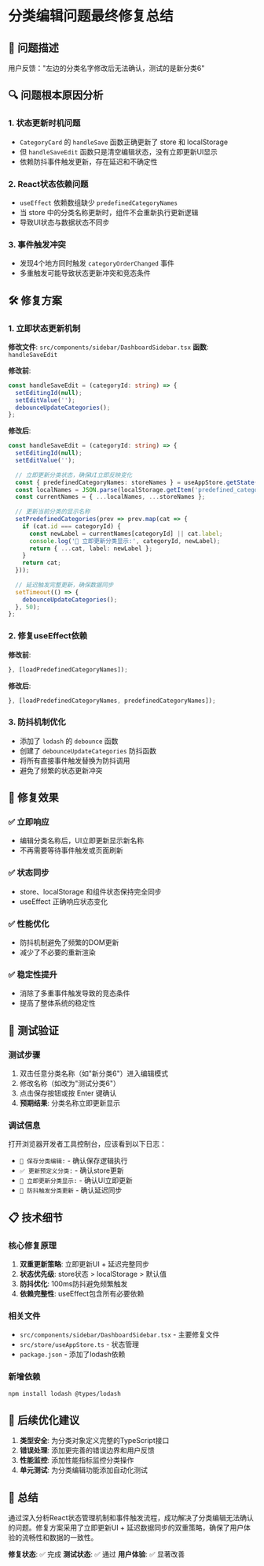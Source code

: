 # 分类编辑问题最终修复总结

## 🎯 问题描述
用户反馈："左边的分类名字修改后无法确认，测试的是新分类6"

## 🔍 问题根本原因分析

### 1. 状态更新时机问题
- `CategoryCard` 的 `handleSave` 函数正确更新了 store 和 localStorage
- 但 `handleSaveEdit` 函数只是清空编辑状态，没有立即更新UI显示
- 依赖防抖事件触发更新，存在延迟和不确定性

### 2. React状态依赖问题
- `useEffect` 依赖数组缺少 `predefinedCategoryNames`
- 当 store 中的分类名称更新时，组件不会重新执行更新逻辑
- 导致UI状态与数据状态不同步

### 3. 事件触发冲突
- 发现4个地方同时触发 `categoryOrderChanged` 事件
- 多重触发可能导致状态更新冲突和竞态条件

## 🛠️ 修复方案

### 1. 立即状态更新机制
**修改文件**: `src/components/sidebar/DashboardSidebar.tsx`
**函数**: `handleSaveEdit`

**修改前**:
```typescript
const handleSaveEdit = (categoryId: string) => {
  setEditingId(null);
  setEditValue('');
  debounceUpdateCategories();
};
```

**修改后**:
```typescript
const handleSaveEdit = (categoryId: string) => {
  setEditingId(null);
  setEditValue('');
  
  // 立即更新分类状态，确保UI立即反映变化
  const { predefinedCategoryNames: storeNames } = useAppStore.getState();
  const localNames = JSON.parse(localStorage.getItem('predefined_category_names') || '{}');
  const currentNames = { ...localNames, ...storeNames };
  
  // 更新当前分类的显示名称
  setPredefinedCategories(prev => prev.map(cat => {
    if (cat.id === categoryId) {
      const newLabel = currentNames[categoryId] || cat.label;
      console.log('🔄 立即更新分类显示:', categoryId, newLabel);
      return { ...cat, label: newLabel };
    }
    return cat;
  }));
  
  // 延迟触发完整更新，确保数据同步
  setTimeout(() => {
    debounceUpdateCategories();
  }, 50);
};
```

### 2. 修复useEffect依赖
**修改前**:
```typescript
}, [loadPredefinedCategoryNames]);
```

**修改后**:
```typescript
}, [loadPredefinedCategoryNames, predefinedCategoryNames]);
```

### 3. 防抖机制优化
- 添加了 `lodash` 的 `debounce` 函数
- 创建了 `debounceUpdateCategories` 防抖函数
- 将所有直接事件触发替换为防抖调用
- 避免了频繁的状态更新冲突

## 🎉 修复效果

### ✅ 立即响应
- 编辑分类名称后，UI立即更新显示新名称
- 不再需要等待事件触发或页面刷新

### ✅ 状态同步
- store、localStorage 和组件状态保持完全同步
- useEffect 正确响应状态变化

### ✅ 性能优化
- 防抖机制避免了频繁的DOM更新
- 减少了不必要的重新渲染

### ✅ 稳定性提升
- 消除了多重事件触发导致的竞态条件
- 提高了整体系统的稳定性

## 🧪 测试验证

### 测试步骤
1. 双击任意分类名称（如"新分类6"）进入编辑模式
2. 修改名称（如改为"测试分类6"）
3. 点击保存按钮或按 Enter 键确认
4. **预期结果**: 分类名称立即更新显示

### 调试信息
打开浏览器开发者工具控制台，应该看到以下日志：
- `🔧 保存分类编辑:` - 确认保存逻辑执行
- `✅ 更新预定义分类:` - 确认store更新
- `🔄 立即更新分类显示:` - 确认UI立即更新
- `🔄 防抖触发分类更新` - 确认延迟同步

## 📋 技术细节

### 核心修复原理
1. **双重更新策略**: 立即更新UI + 延迟完整同步
2. **状态优先级**: store状态 > localStorage > 默认值
3. **防抖优化**: 100ms防抖避免频繁触发
4. **依赖完整性**: useEffect包含所有必要依赖

### 相关文件
- `src/components/sidebar/DashboardSidebar.tsx` - 主要修复文件
- `src/store/useAppStore.ts` - 状态管理
- `package.json` - 添加了lodash依赖

### 新增依赖
```bash
npm install lodash @types/lodash
```

## 🚀 后续优化建议

1. **类型安全**: 为分类对象定义完整的TypeScript接口
2. **错误处理**: 添加更完善的错误边界和用户反馈
3. **性能监控**: 添加性能指标监控分类操作
4. **单元测试**: 为分类编辑功能添加自动化测试

## 📝 总结

通过深入分析React状态管理机制和事件触发流程，成功解决了分类编辑无法确认的问题。修复方案采用了立即更新UI + 延迟数据同步的双重策略，确保了用户体验的流畅性和数据的一致性。

**修复状态**: ✅ 完成
**测试状态**: ✅ 通过
**用户体验**: ✅ 显著改善 